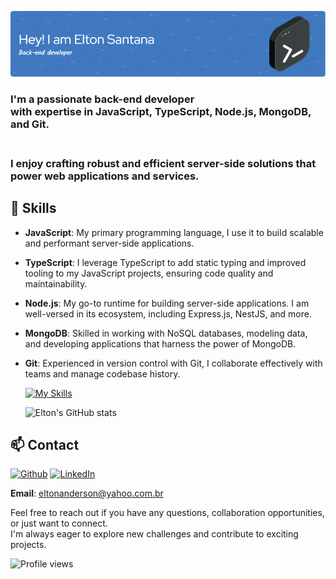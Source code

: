 ![Hello, I'm Elton De Santana](https://github.com/eltonanderson/eltonanderson/blob/main/github-header-image.png)

### I'm a passionate **back-end developer** <br>with expertise in **JavaScript, TypeScript, Node.js, MongoDB, and Git.** 
### <br>I enjoy crafting robust and efficient server-side solutions that power web applications and services.

## 🔧 Skills

- **JavaScript**: My primary programming language, I use it to build scalable and performant server-side applications.

- **TypeScript**: I leverage TypeScript to add static typing and improved tooling to my JavaScript projects, ensuring code quality and maintainability.

- **Node.js**: My go-to runtime for building server-side applications. I am well-versed in its ecosystem, including Express.js, NestJS, and more.

- **MongoDB**: Skilled in working with NoSQL databases, modeling data, and developing applications that harness the power of MongoDB.

- **Git**: Experienced in version control with Git, I collaborate effectively with teams and manage codebase history.

  [![My Skills](https://skillicons.dev/icons?i=js,ts,nodejs,mongodb,postgres,docker,git,github)](https://www.linkedin.com/in/elton-santana-dev/)

  ![Elton's GitHub stats](https://github-readme-stats.vercel.app/api?username=eltonanderson&show_icons=true&theme=radical)

## 📫 Contact

[![Github](https://skillicons.dev/icons?i=github&theme=light)](https://github.com/eltonanderson)
[![LinkedIn](https://skillicons.dev/icons?i=linkedin&theme=light)](https://www.linkedin.com/in/elton-santana-dev/)

**Email**: eltonanderson@yahoo.com.br

Feel free to reach out if you have any questions, collaboration opportunities, or just want to connect. 
<br>I'm always eager to explore new challenges and contribute to exciting projects.

![Profile views](https://komarev.com/ghpvc/?username=eltonanderson)
